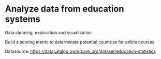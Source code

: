 # Analyze data from education systems 

Data cleaning, exploration and visualization

Build a scoring metric to determinate potentiel countries for online courses

Datasource: https://datacatalog.worldbank.org/dataset/education-statistics
